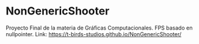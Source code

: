 # NonGenericShooter
Proyecto Final de la materia de Gráficas Computacionales. FPS basado en nullpointer. Link: https://t-birds-studios.github.io/NonGenericShooter/